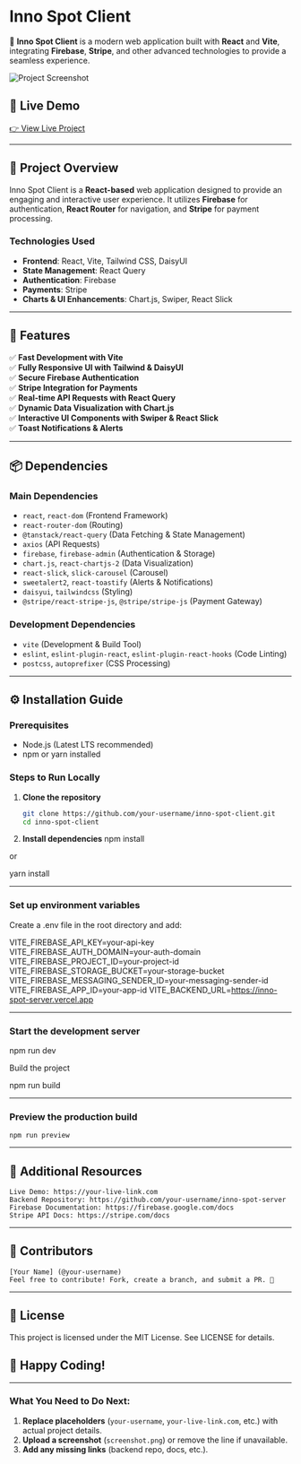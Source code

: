 # Inno Spot Client

🚀 **Inno Spot Client** is a modern web application built with **React** and **Vite**, integrating **Firebase**, **Stripe**, and other advanced technologies to provide a seamless experience.

![Project Screenshot](screenshot.png)  <!-- Replace with an actual image -->

## 🔗 Live Demo
[👉 View Live Project](https://your-live-link.com)

---

## 📌 Project Overview

Inno Spot Client is a **React-based** web application designed to provide an engaging and interactive user experience. It utilizes **Firebase** for authentication, **React Router** for navigation, and **Stripe** for payment processing.

### **Technologies Used**
- **Frontend**: React, Vite, Tailwind CSS, DaisyUI  
- **State Management**: React Query  
- **Authentication**: Firebase  
- **Payments**: Stripe  
- **Charts & UI Enhancements**: Chart.js, Swiper, React Slick  

---

## 🌟 Features

✅ **Fast Development with Vite**  
✅ **Fully Responsive UI with Tailwind & DaisyUI**  
✅ **Secure Firebase Authentication**  
✅ **Stripe Integration for Payments**  
✅ **Real-time API Requests with React Query**  
✅ **Dynamic Data Visualization with Chart.js**  
✅ **Interactive UI Components with Swiper & React Slick**  
✅ **Toast Notifications & Alerts**  

---

## 📦 Dependencies

### **Main Dependencies**
- `react`, `react-dom` (Frontend Framework)
- `react-router-dom` (Routing)
- `@tanstack/react-query` (Data Fetching & State Management)
- `axios` (API Requests)
- `firebase`, `firebase-admin` (Authentication & Storage)
- `chart.js`, `react-chartjs-2` (Data Visualization)
- `react-slick`, `slick-carousel` (Carousel)
- `sweetalert2`, `react-toastify` (Alerts & Notifications)
- `daisyui`, `tailwindcss` (Styling)
- `@stripe/react-stripe-js`, `@stripe/stripe-js` (Payment Gateway)

### **Development Dependencies**
- `vite` (Development & Build Tool)
- `eslint`, `eslint-plugin-react`, `eslint-plugin-react-hooks` (Code Linting)
- `postcss`, `autoprefixer` (CSS Processing)

---

## ⚙️ Installation Guide

### **Prerequisites**
- Node.js (Latest LTS recommended)
- npm or yarn installed

### **Steps to Run Locally**
1. **Clone the repository**
   ```sh
   git clone https://github.com/your-username/inno-spot-client.git
   cd inno-spot-client
2. **Install dependencies**
npm install

or

yarn install

---

### **Set up environment variables**
Create a .env file in the root directory and add:

VITE_FIREBASE_API_KEY=your-api-key
VITE_FIREBASE_AUTH_DOMAIN=your-auth-domain
VITE_FIREBASE_PROJECT_ID=your-project-id
VITE_FIREBASE_STORAGE_BUCKET=your-storage-bucket
VITE_FIREBASE_MESSAGING_SENDER_ID=your-messaging-sender-id
VITE_FIREBASE_APP_ID=your-app-id
VITE_BACKEND_URL=https://inno-spot-server.vercel.app

---

### **Start the development server**

npm run dev

Build the project

npm run build

---

### **Preview the production build**

    npm run preview

---

## 🔗 Additional Resources

    Live Demo: https://your-live-link.com
    Backend Repository: https://github.com/your-username/inno-spot-server
    Firebase Documentation: https://firebase.google.com/docs
    Stripe API Docs: https://stripe.com/docs

---

## 🤝 Contributors

    [Your Name] (@your-username)
    Feel free to contribute! Fork, create a branch, and submit a PR. 🚀

---

## 📜 License

This project is licensed under the MIT License. See LICENSE for details.

## 🎉 Happy Coding!


---

### **What You Need to Do Next:**
1. **Replace placeholders** (`your-username`, `your-live-link.com`, etc.) with actual project details.  
2. **Upload a screenshot** (`screenshot.png`) or remove the line if unavailable.  
3. **Add any missing links** (backend repo, docs, etc.).  